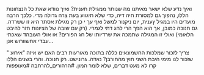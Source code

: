 ואיך נדע שלא ישאר מאיתנו מה שנותר ממגילת תענית? ואיך נוודא שאת כל הנצחונות הללו, נהפוך גם למסורת חיה דיה, כדי שלא תיגווע בעת צרה גדולה מדי.
כלכך הרבה מועדים היו במגיל ץענית, יום ניקנור למשל
ואף עך י כן רק מגילת אסתר היא זו ששרדה. גם חנוכה כמובן, אך הוא הפך הרי לחג דתי לגמרי. (רק עם שובה של הציונות חזר להיבט הלאומי)
ואולי זו המגילה שתמכה את שרדיותו של חג הפורים? או אולי העובהד שאכתי עבדי אחשוורוש אנן...

צריך לזכור שמלכות החשמונאים כללה בתוכה מאורעות רבים
האם יש איזה "אירוע " שזכור לנו מימי היבת השני חוץ מהחורבן? נאדה. גרונישט. רק חנוכה.
והרי בשנים הללו קרו לא מעט דברים, שלא לומר המון.
#הרהורים_להרחבה
#מעופפות 